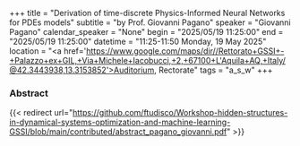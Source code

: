 +++
title = "Derivation of time-discrete Physics-Informed Neural Networks for PDEs models"
subtitle = "by Prof. Giovanni Pagano"
speaker = "Giovanni Pagano"
calendar_speaker = "None"
begin = "2025/05/19  11:25:00"
end = "2025/05/19  11:25:00"
datetime = "11:25-11:50 Monday, 19 May 2025"
location = "<a href='https://www.google.com/maps/dir//Rettorato+GSSI+-+Palazzo+ex+GIL,+Via+Michele+Iacobucci,+2,+67100+L'Aquila+AQ,+Italy/@42.3443938,13.3153852'>Auditorium, Rectorate</a>"
tags = "a_s_w"
+++

### Abstract
{{< redirect url="https://github.com/ftudisco/Workshop-hidden-structures-in-dynamical-systems-optimization-and-machine-learning-GSSI/blob/main/contributed/abstract_pagano_giovanni.pdf" >}}
